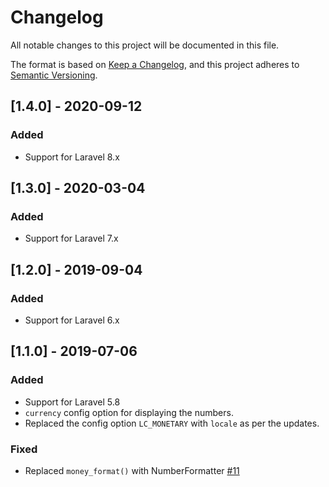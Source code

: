 # Changelog
All notable changes to this project will be documented in this file.

The format is based on [Keep a Changelog](https://keepachangelog.com/en/1.0.0/),
and this project adheres to [Semantic Versioning](https://semver.org/spec/v2.0.0.html).

## [1.4.0] - 2020-09-12
### Added
- Support for Laravel 8.x

## [1.3.0] - 2020-03-04
### Added
- Support for Laravel 7.x

## [1.2.0] - 2019-09-04
### Added
- Support for Laravel 6.x

## [1.1.0] - 2019-07-06
### Added
- Support for Laravel 5.8
- `currency` config option for displaying the numbers.
- Replaced the config option `LC_MONETARY` with `locale` as per the updates.

### Fixed
- Replaced `money_format()` with NumberFormatter [#11](https://github.com/freshbitsweb/laravel-cart-manager/issues/11)